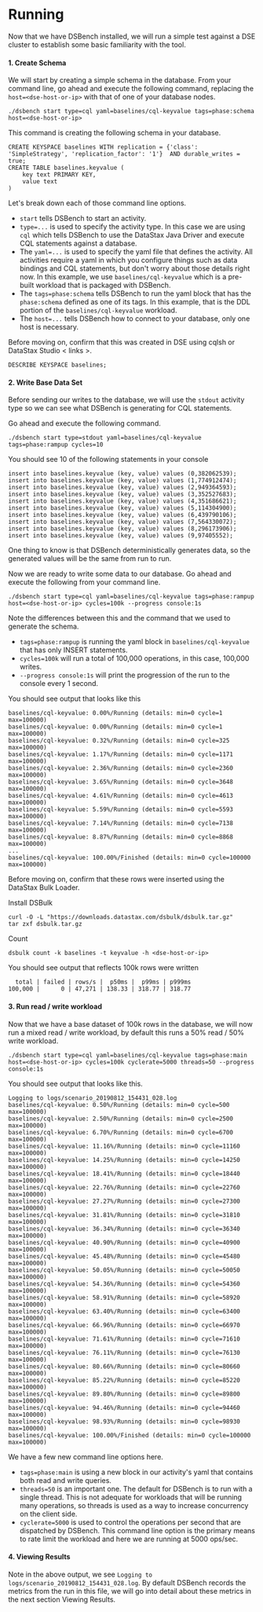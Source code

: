 # Running

Now that we have DSBench installed, we will run a simple test against a DSE cluster to
establish some basic familiarity with the tool.

#### 1. Create Schema

We will start by creating a simple schema in the database.
From your command line, go ahead and execute the following command,
replacing the `host=<dse-host-or-ip>` with that of one of your database nodes.
```
./dsbench start type=cql yaml=baselines/cql-keyvalue tags=phase:schema host=<dse-host-or-ip>
```

This command is creating the following schema in your database.
```
CREATE KEYSPACE baselines WITH replication = {'class': 'SimpleStrategy', 'replication_factor': '1'}  AND durable_writes = true;
CREATE TABLE baselines.keyvalue (
    key text PRIMARY KEY,
    value text
)
```

Let's break down each of those command line options.

- `start` tells DSBench to start an activity.
- `type=...` is used to specify the activity type. In this case we are using `cql`
which tells DSBench to use the DataStax Java Driver and execute CQL statements against a database.
- The `yaml=...` is used to specify the yaml file that defines the activity.
All activities require a yaml in which you configure things such as data bindings and CQL statements,
but don't worry about those details right now.
In this example, we use `baselines/cql-keyvalue` which is a pre-built workload that is packaged with DSBench.
- The `tags=phase:schema` tells DSBench to run the yaml block that has the `phase:schema` defined as one of its tags.
In this example, that is the DDL portion of the `baselines/cql-keyvalue` workload.
- The `host=...` tells DSBench how to connect to your database, only one host is necessary.

Before moving on, confirm that this was created in DSE using cqlsh or DataStax Studio < links >.
```
DESCRIBE KEYSPACE baselines;
```

#### 2. Write Base Data Set

Before sending our writes to the database, we will use the `stdout` activity type
so we can see what DSBench is generating for CQL statements.

Go ahead and execute the following command.
```
./dsbench start type=stdout yaml=baselines/cql-keyvalue tags=phase:rampup cycles=10
```

You should see 10 of the following statements in your console
```
insert into baselines.keyvalue (key, value) values (0,382062539);
insert into baselines.keyvalue (key, value) values (1,774912474);
insert into baselines.keyvalue (key, value) values (2,949364593);
insert into baselines.keyvalue (key, value) values (3,352527683);
insert into baselines.keyvalue (key, value) values (4,351686621);
insert into baselines.keyvalue (key, value) values (5,114304900);
insert into baselines.keyvalue (key, value) values (6,439790106);
insert into baselines.keyvalue (key, value) values (7,564330072);
insert into baselines.keyvalue (key, value) values (8,296173906);
insert into baselines.keyvalue (key, value) values (9,97405552);
```
One thing to know is that DSBench deterministically generates data, so the generated values will be the same from run to run.

Now we are ready to write some data to our database. Go ahead and execute the following from your command line.
```
./dsbench start type=cql yaml=baselines/cql-keyvalue tags=phase:rampup host=<dse-host-or-ip> cycles=100k --progress console:1s
```

Note the differences between this and the command that we used to generate the schema.

- `tags=phase:rampup` is running the yaml block in `baselines/cql-keyvalue` that has only INSERT statements.
- `cycles=100k` will run a total of 100,000 operations, in this case, 100,000 writes.
- `--progress console:1s` will print the progression of the run to the console every 1 second.

You should see output that looks like this
```
baselines/cql-keyvalue: 0.00%/Running (details: min=0 cycle=1 max=100000)
baselines/cql-keyvalue: 0.00%/Running (details: min=0 cycle=1 max=100000)
baselines/cql-keyvalue: 0.32%/Running (details: min=0 cycle=325 max=100000)
baselines/cql-keyvalue: 1.17%/Running (details: min=0 cycle=1171 max=100000)
baselines/cql-keyvalue: 2.36%/Running (details: min=0 cycle=2360 max=100000)
baselines/cql-keyvalue: 3.65%/Running (details: min=0 cycle=3648 max=100000)
baselines/cql-keyvalue: 4.61%/Running (details: min=0 cycle=4613 max=100000)
baselines/cql-keyvalue: 5.59%/Running (details: min=0 cycle=5593 max=100000)
baselines/cql-keyvalue: 7.14%/Running (details: min=0 cycle=7138 max=100000)
baselines/cql-keyvalue: 8.87%/Running (details: min=0 cycle=8868 max=100000)
...
baselines/cql-keyvalue: 100.00%/Finished (details: min=0 cycle=100000 max=100000)
```

Before moving on, confirm that these rows were inserted using the DataStax Bulk Loader.

Install DSBulk
```
curl -O -L "https://downloads.datastax.com/dsbulk/dsbulk.tar.gz"
tar zxf dsbulk.tar.gz
```
Count
```
dsbulk count -k baselines -t keyvalue -h <dse-host-or-ip>
```
You should see output that reflects 100k rows were written
```
  total | failed | rows/s |  p50ms |  p99ms | p999ms
100,000 |      0 | 47,271 | 138.33 | 318.77 | 318.77
```
#### 3. Run read / write workload

Now that we have a base dataset of 100k rows in the database, we will now run a mixed read / write workload, by default this runs a 50% read / 50% write workload.

```
./dsbench start type=cql yaml=baselines/cql-keyvalue tags=phase:main host=<dse-host-or-ip> cycles=100k cyclerate=5000 threads=50 --progress console:1s
```

You should see output that looks like this.
```
Logging to logs/scenario_20190812_154431_028.log
baselines/cql-keyvalue: 0.50%/Running (details: min=0 cycle=500 max=100000)
baselines/cql-keyvalue: 2.50%/Running (details: min=0 cycle=2500 max=100000)
baselines/cql-keyvalue: 6.70%/Running (details: min=0 cycle=6700 max=100000)
baselines/cql-keyvalue: 11.16%/Running (details: min=0 cycle=11160 max=100000)
baselines/cql-keyvalue: 14.25%/Running (details: min=0 cycle=14250 max=100000)
baselines/cql-keyvalue: 18.41%/Running (details: min=0 cycle=18440 max=100000)
baselines/cql-keyvalue: 22.76%/Running (details: min=0 cycle=22760 max=100000)
baselines/cql-keyvalue: 27.27%/Running (details: min=0 cycle=27300 max=100000)
baselines/cql-keyvalue: 31.81%/Running (details: min=0 cycle=31810 max=100000)
baselines/cql-keyvalue: 36.34%/Running (details: min=0 cycle=36340 max=100000)
baselines/cql-keyvalue: 40.90%/Running (details: min=0 cycle=40900 max=100000)
baselines/cql-keyvalue: 45.48%/Running (details: min=0 cycle=45480 max=100000)
baselines/cql-keyvalue: 50.05%/Running (details: min=0 cycle=50050 max=100000)
baselines/cql-keyvalue: 54.36%/Running (details: min=0 cycle=54360 max=100000)
baselines/cql-keyvalue: 58.91%/Running (details: min=0 cycle=58920 max=100000)
baselines/cql-keyvalue: 63.40%/Running (details: min=0 cycle=63400 max=100000)
baselines/cql-keyvalue: 66.96%/Running (details: min=0 cycle=66970 max=100000)
baselines/cql-keyvalue: 71.61%/Running (details: min=0 cycle=71610 max=100000)
baselines/cql-keyvalue: 76.11%/Running (details: min=0 cycle=76130 max=100000)
baselines/cql-keyvalue: 80.66%/Running (details: min=0 cycle=80660 max=100000)
baselines/cql-keyvalue: 85.22%/Running (details: min=0 cycle=85220 max=100000)
baselines/cql-keyvalue: 89.80%/Running (details: min=0 cycle=89800 max=100000)
baselines/cql-keyvalue: 94.46%/Running (details: min=0 cycle=94460 max=100000)
baselines/cql-keyvalue: 98.93%/Running (details: min=0 cycle=98930 max=100000)
baselines/cql-keyvalue: 100.00%/Finished (details: min=0 cycle=100000 max=100000)
```

We have a few new command line options here.

- `tags=phase:main` is using a new block in our activity's yaml that contains both read and write queries.
- `threads=50` is an important one. The default for DSBench is to run with a single thread.
This is not adequate for workloads that will be running many operations,
so threads is used as a way to increase concurrency on the client side.
- `cyclerate=5000` is used to control the operations per second that are dispatched by DSBench.
This command line option is the primary means to rate limit the workload and here we are running at 5000 ops/sec.

#### 4. Viewing Results

Note in the above output, we see `Logging to logs/scenario_20190812_154431_028.log`.
By default DSBench records the metrics from the run in this file, we will go into detail about these metrics in the next section Viewing Results.